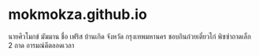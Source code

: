 # mokmokza.github.io
นายศิวโมกข์ มัฆมาน ชื่อ เฟริส บ้านเกิด จังหวัด กรุงเทพมหานคร
ชอบกินก๋วยเตี๋ยวไก่ พิซซ่าถาดเล็ก 2 ถาด
อารมณ์ดีตลอดเวลา 